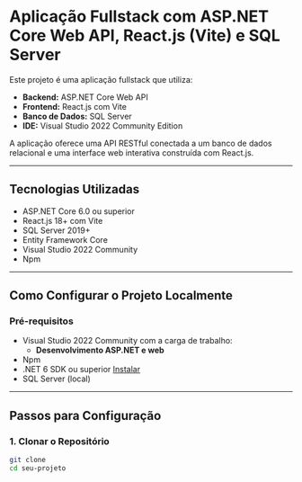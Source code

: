 ﻿# Aplicação Fullstack com ASP.NET Core Web API, React.js (Vite) e SQL Server

Este projeto é uma aplicação fullstack que utiliza:

- **Backend:** ASP.NET Core Web API
- **Frontend:** React.js com Vite
- **Banco de Dados:** SQL Server
- **IDE:** Visual Studio 2022 Community Edition

A aplicação oferece uma API RESTful conectada a um banco de dados relacional e uma interface web interativa construída com React.js.

---

## Tecnologias Utilizadas

- ASP.NET Core 6.0 ou superior
- React.js 18+ com Vite
- SQL Server 2019+
- Entity Framework Core
- Visual Studio 2022 Community
- Npm


---

## Como Configurar o Projeto Localmente

### Pré-requisitos

- Visual Studio 2022 Community com a carga de trabalho:
  - **Desenvolvimento ASP.NET e web**
- Npm
- .NET 6 SDK ou superior [Instalar](https://dotnet.microsoft.com/download)
- SQL Server (local)

---

## Passos para Configuração

### 1. Clonar o Repositório

```bash
git clone 
cd seu-projeto
